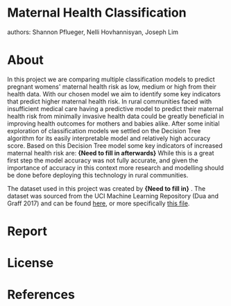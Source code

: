# Maternal Health Classification
authors: Shannon Pflueger, Nelli Hovhannisyan, Joseph Lim

# About
In this project we are comparing multiple classification models to predict pregnant womens' maternal health risk as low, medium or high from their health data. With our chosen model
we aim to identify some key indicators that predict higher maternal health risk. In rural communities faced with insufficient medical care having a predictive model to predict their 
maternal health risk from minimally invasive health data could be greatly beneficial in improving health outcomes for mothers and babies alike.
After some initial exploration of classification models we settled on the Decision Tree algorithm for its easily interpretable model and relatively high accuracy score. 
Based on this Decision Tree model some key indicators of increased maternal health risk are: **{Need to fill in afterwards}**
While this is a great first step the model accuracy was not fully accurate, and given the importance of accuracy in this context more research and modelling should be done before deploying this technology in rural communities.

The dataset used in this project was created by **{Need to fill in}** . The dataset was sourced from the UCI Machine Learning Repository (Dua and Graff 2017) and can be found [here](url), or more specifically [this file](url). 

# Report

# License

# References
